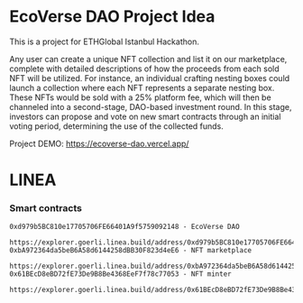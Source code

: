 # EcoVerse DAO Project Idea

This is a project for ETHGlobal Istanbul Hackathon.

Any user can create a unique NFT collection and list it on our marketplace, complete with detailed descriptions of how the proceeds from each sold NFT will be utilized. For instance, an individual crafting nesting boxes could launch a collection where each NFT represents a separate nesting box. These NFTs would be sold with a 25% platform fee, which will then be channeled into a second-stage, DAO-based investment round. In this stage, investors can propose and vote on new smart contracts through an initial voting period, determining the use of the collected funds.

Project DEMO: https://ecoverse-dao.vercel.app/

# LINEA

### Smart contracts
    0xd979b5BC810e17705706FE66401A9f5759092148 - EcoVerse DAO
        https://explorer.goerli.linea.build/address/0xd979b5BC810e17705706FE66401A9f5759092148
    0xbA972364da5beB6A58d6144258dBB30F823d4eE6 - NFT marketplace 
        https://explorer.goerli.linea.build/address/0xbA972364da5beB6A58d6144258dBB30F823d4eE6
    0x61BEcD8eBD72fE73De9B8Be4368EeF7f78c77053 - NFT minter
        https://explorer.goerli.linea.build/address/0x61BEcD8eBD72fE73De9B8Be4368EeF7f78c77053
